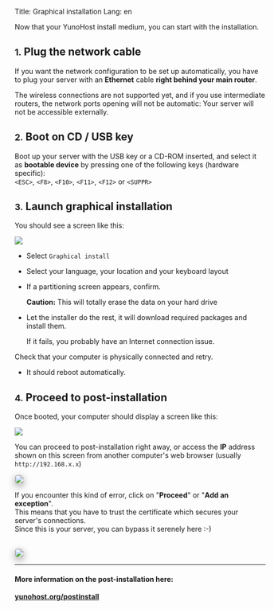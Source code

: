 Title: Graphical installation
Lang: en

Now that your YunoHost install medium, you can start with the installation.

## <small>1.</small> Plug the network cable

If you want the network configuration to be set up automatically, you have to plug your server with an **Ethernet** cable **right behind your main router**.
 
The wireless connections are not supported yet, and if you use intermediate routers, the network ports opening will not be automatic: Your server will not be accessible externally.


## <small>2.</small> Boot on CD / USB key

Boot up your server with the USB key or a CD-ROM inserted, and select it as **bootable device** by pressing one of the following keys (hardware specific):    
```<ESC>```, ```<F8>```, ```<F10>```, ```<F11>```, ```<F12>``` or ```<SUPPR>```

## <small>3.</small> Launch graphical installation

You should see a screen like this:

<img src="/images/virtualbox_3.png">


* Select `Graphical install`

* Select your language, your location and your keyboard layout

* If a partitioning screen appears, confirm.

    <div class="alert alert-danger"><b>Caution:</b> This will totally erase the data on your hard drive</div>


* Let the installer do the rest, it will download required packages and install them. 

   <div class="alert alert-info">If it fails, you probably have an Internet connection issue.    
Check that your computer is physically connected and retry.</div>

* It should reboot automatically.

## <small>4.</small> Proceed to post-installation

Once booted, your computer should display a screen like this:

<img src="/images/virtualbox_4.png">

You can proceed to post-installation right away, or access the **IP** address shown on this screen from another computer's web browser (usually `http://192.168.x.x`)

<img src="/images/postinstall_error.png" style="max-width:100%;border-radius: 5px;border: 1px solid rgba(0,0,0,0.15);box-shadow: 0 5px 15px rgba(0,0,0,0.35);">

If you encounter this kind of error, click on "**Proceed**" or "**Add an exception**".    
This means that you have to trust the certificate which secures your server's connections.    
Since this is your server, you can bypass it serenely here :-)

<br> 

<img src="/images/postinstall_web.png" style="max-width:100%;border-radius: 5px;border: 1px solid rgba(0,0,0,0.15);box-shadow: 0 5px 15px rgba(0,0,0,0.35);">

---

#### More information on the post-installation here:

**[yunohost.org/postinstall](/postinstall)**

